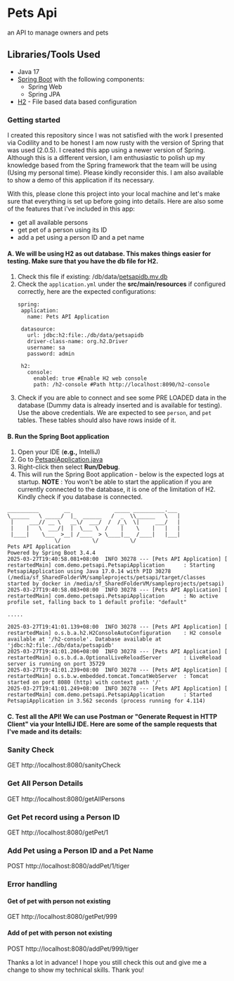# Pets Api
an API to manage owners and pets


## Libraries/Tools Used
- Java 17
- [Spring Boot](https://spring.io/projects/spring-boot) with the following components:
    * Spring Web
    * Spring JPA
- [H2](https://www.h2database.com/html/main.html) - File based data based configuration

### Getting started
I created this repository since I was not satisfied with the work I presented via Codility and to be honest I am now rusty with the version of Spring that was used (2.0.5). I created this app using a newer version of Spring. Although this is a different version, I am enthusiastic to polish up my knowledge based from the Spring framework that the team will be using (Using my personal time). Please kindly reconsider this. I am also available to show a demo of this application if its necessary.

With this, please clone this project into your local machine and let's make sure that everything is set up before going into details.
Here are also some of the features that i've included in this app:
- get all available persons
- get pet of a person using its ID
- add a pet using a person ID and a pet name
#### A. We will be using H2 as out database. This makes things easier for testing. Make sure that you have the db file for H2.
1. Check this file if existing: /db/data/[petsapidb.mv.db](db/data/petsapidb.mv.db)
2. Check the `application.yml` under the **src/main/resources** if configured correctly, here are the expected configurations:
   ```
   spring:
    application:
      name: Pets API Application
  
    datasource:
      url: jdbc:h2:file:./db/data/petsapidb
      driver-class-name: org.h2.Driver
      username: sa
      password: admin
  
    h2:
      console:
        enabled: true #Enable H2 web console
        path: /h2-console #Path http://localhost:8090/h2-console
   ```
3. Check if you are able to connect and see some PRE LOADED data in the database (Dummy data is already inserted and is available for testing). Use the above credentials. We are expected to see `person`, and `pet` tables. These tables should also have rows inside of it.
   
#### B. Run the Spring Boot application
1. Open your IDE (**e.g.,** IntelliJ)
2. Go to [PetsapiApplication.java](src/main/java/com/demo/petsapi/PetsapiApplication.java)
3. Right-click then select **Run/Debug**.
4. This will run the Spring Boot application - below is the expected logs at startup.
**NOTE** : You won't be able to start the application if you are currently connected to the database, it is one of the limitation of H2. Kindly check if you database is connected.

```
__________        __              _____ __________.___
\______   \ _____/  |_  ______   /  _  \\______   \   |
 |     ___// __ \   __\/  ___/  /  /_\  \|     ___/   |
 |    |   \  ___/|  |  \___ \  /    |    \    |   |   |
 |____|    \___  >__| /____  > \____|__  /____|   |___|
               \/          \/          \/
Pets API Application
Powered by Spring Boot 3.4.4
2025-03-27T19:40:58.081+08:00  INFO 30278 --- [Pets API Application] [  restartedMain] com.demo.petsapi.PetsapiApplication      : Starting PetsapiApplication using Java 17.0.14 with PID 30278 (/media/sf_SharedFolderVM/sampleprojects/petsapi/target/classes started by docker in /media/sf_SharedFolderVM/sampleprojects/petsapi)
2025-03-27T19:40:58.083+08:00  INFO 30278 --- [Pets API Application] [  restartedMain] com.demo.petsapi.PetsapiApplication      : No active profile set, falling back to 1 default profile: "default"

.....

2025-03-27T19:41:01.139+08:00  INFO 30278 --- [Pets API Application] [  restartedMain] o.s.b.a.h2.H2ConsoleAutoConfiguration    : H2 console available at '/h2-console'. Database available at 'jdbc:h2:file:./db/data/petsapidb'
2025-03-27T19:41:01.206+08:00  INFO 30278 --- [Pets API Application] [  restartedMain] o.s.b.d.a.OptionalLiveReloadServer       : LiveReload server is running on port 35729
2025-03-27T19:41:01.239+08:00  INFO 30278 --- [Pets API Application] [  restartedMain] o.s.b.w.embedded.tomcat.TomcatWebServer  : Tomcat started on port 8080 (http) with context path '/'
2025-03-27T19:41:01.249+08:00  INFO 30278 --- [Pets API Application] [  restartedMain] com.demo.petsapi.PetsapiApplication      : Started PetsapiApplication in 3.562 seconds (process running for 4.114)
```

#### C. Test all the API! We can use Postman or "Generate Request in HTTP Client" via your IntelliJ IDE. Here are some of the sample requests that I've made and its details:

### Sanity Check
GET http://localhost:8080/sanityCheck

### Get All Person Details
GET http://localhost:8080/getAllPersons

### Get Pet record using a Person ID
GET http://localhost:8080/getPet/1

### Add Pet using a Person ID and a Pet Name
POST http://localhost:8080/addPet/1/tiger

### Error handling
#### Get of pet with person not existing
GET http://localhost:8080/getPet/999

#### Add of pet with person not existing
POST http://localhost:8080/addPet/999/tiger


Thanks a lot in advance! I hope you still check this out and give me a change to show my technical skills. Thank you!
